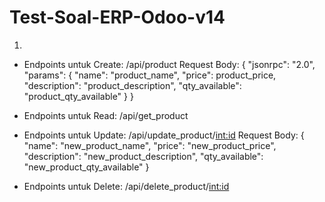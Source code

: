 # Test-Soal-ERP-Odoo-v14

1.
- Endpoints untuk Create: /api/product
  Request Body:
  { 
    "jsonrpc": "2.0",
    "params": {
      "name": "product_name",
      "price": product_price,
      "description": "product_description",
      "qty_available": "product_qty_available"
    }
  }
  
- Endpoints untuk Read: /api/get_product
  
- Endpoints untuk Update: /api/update_product/<int:id>
  Request Body:
  { 
    "name": "new_product_name",
    "price": "new_product_price",
    "description": "new_product_description",
    "qty_available": "new_product_qty_available"
  }
  
- Endpoints untuk Delete: /api/delete_product/<int:id>
  